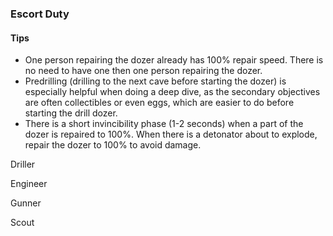 <h3 id="escort">Escort Duty</h3>

<Accordion>

#### Tips

- One person repairing the dozer already has 100% repair speed. There is no need to have one then one person repairing the dozer.
- Predrilling (drilling to the next cave before starting the dozer) is especially helpful when doing a deep dive, as the secondary objectives are often collectibles or even eggs, which are easier to do before starting the drill dozer.
- There is a short invincibility phase (1-2 seconds) when a part of the dozer is repaired to 100%. When there is a detonator about to explode, repair the dozer to 100% to avoid damage.

<ClassHighlight name="driller">Driller</ClassHighlight>

<ClassHighlight name="engineer">Engineer</ClassHighlight>

<ClassHighlight name="gunner">Gunner</ClassHighlight>

<ClassHighlight name="scout">Scout</ClassHighlight>

</Accordion>
